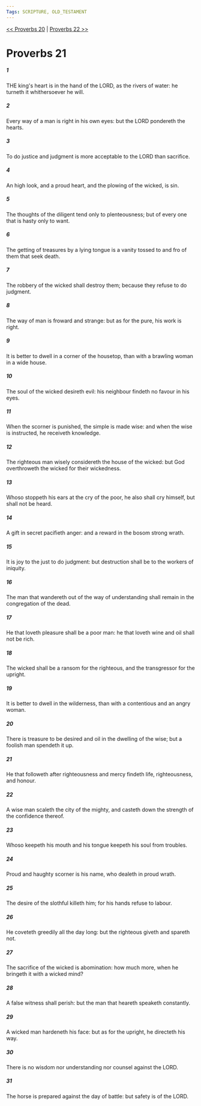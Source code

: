 ```yaml
---
Tags: SCRIPTURE, OLD_TESTAMENT
---
```


[<< Proverbs 20](OLD_TESTAMENT/20_Proverbs/Proverbs_20.md) | [Proverbs 22 >>](OLD_TESTAMENT/20_Proverbs/Proverbs_22.md)

# Proverbs 21

##### 1
 THE king's heart is in the hand of the LORD, as the rivers of water: he turneth it whithersoever he will.
##### 2
 Every way of a man is right in his own eyes: but the LORD pondereth the hearts.
##### 3
 To do justice and judgment is more acceptable to the LORD than sacrifice.
##### 4
 An high look, and a proud heart, and the plowing of the wicked, is sin.
##### 5
 The thoughts of the diligent tend only to plenteousness; but of every one that is hasty only to want.
##### 6
 The getting of treasures by a lying tongue is a vanity tossed to and fro of them that seek death.
##### 7
 The robbery of the wicked shall destroy them; because they refuse to do judgment.
##### 8
 The way of man is froward and strange: but as for the pure, his work is right.
##### 9
 It is better to dwell in a corner of the housetop, than with a brawling woman in a wide house.
##### 10
 The soul of the wicked desireth evil: his neighbour findeth no favour in his eyes.
##### 11
 When the scorner is punished, the simple is made wise: and when the wise is instructed, he receiveth knowledge.
##### 12
 The righteous man wisely considereth the house of the wicked: but God overthroweth the wicked for their wickedness.
##### 13
 Whoso stoppeth his ears at the cry of the poor, he also shall cry himself, but shall not be heard.
##### 14
 A gift in secret pacifieth anger: and a reward in the bosom strong wrath.
##### 15
 It is joy to the just to do judgment: but destruction shall be to the workers of iniquity.
##### 16
 The man that wandereth out of the way of understanding shall remain in the congregation of the dead.
##### 17
 He that loveth pleasure shall be a poor man: he that loveth wine and oil shall not be rich.
##### 18
 The wicked shall be a ransom for the righteous, and the transgressor for the upright.
##### 19
 It is better to dwell in the wilderness, than with a contentious and an angry woman.
##### 20
 There is treasure to be desired and oil in the dwelling of the wise; but a foolish man spendeth it up.
##### 21
 He that followeth after righteousness and mercy findeth life, righteousness, and honour.
##### 22
 A wise man scaleth the city of the mighty, and casteth down the strength of the confidence thereof.
##### 23
 Whoso keepeth his mouth and his tongue keepeth his soul from troubles.
##### 24
 Proud and haughty scorner is his name, who dealeth in proud wrath.
##### 25
 The desire of the slothful killeth him; for his hands refuse to labour.
##### 26
 He coveteth greedily all the day long: but the righteous giveth and spareth not.
##### 27
 The sacrifice of the wicked is abomination: how much more, when he bringeth it with a wicked mind?
##### 28
 A false witness shall perish: but the man that heareth speaketh constantly.
##### 29
 A wicked man hardeneth his face: but as for the upright, he directeth his way.
##### 30
 There is no wisdom nor understanding nor counsel against the LORD.
##### 31
 The horse is prepared against the day of battle: but safety is of the LORD.
